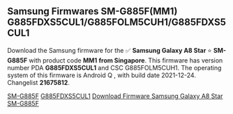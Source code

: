 <h2>Samsung Firmwares SM-G885F(MM1) G885FDXS5CUL1/G885FOLM5CUH1/G885FDXS5CUL1</h2>
Download the Samsung firmware for the ✅ <strong>Samsung Galaxy A8 Star </strong> ⭐ <strong>SM-G885F</strong> with product code <strong>MM1</strong> <strong> from Singapore</strong>. This firmware has version number PDA <strong>G885FDXS5CUL1</strong> and CSC G885FOLM5CUH1. The operating system of this firmware is Android Q , with build date 2021-12-24. Changelist <strong>21675812</strong>.

[SM-G885F](https://samfirm.shop/samsung/model/SM-G885F)
[G885FDXS5CUL1](https://samfirm.shop/samsung/pda/G885FDXS5CUL1)
[Download Firmware Samsung Galaxy A8 Star SM-G885F](https://samfirm.shop/samsung/firmware/485322)
